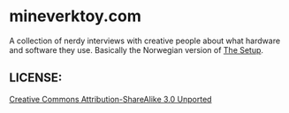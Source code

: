 # mineverktoy.com

A collection of nerdy interviews with creative people about what hardware and software they use. Basically the Norwegian version of 
[The Setup](http://usesthis.com).


## LICENSE:

[Creative Commons Attribution-ShareAlike 3.0 Unported](http://creativecommons.org/licenses/by-sa/3.0/)

